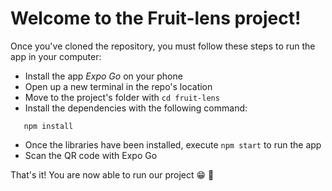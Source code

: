 # Welcome to the Fruit-lens project!

Once you've cloned the repository, you must follow these steps to run the app in your computer:
* Install the app *Expo Go* on your phone
* Open up a new terminal in the repo's location
* Move to the project's folder with `cd fruit-lens`
* Install the dependencies with the following command:
 ```
    npm install
  ```
* Once the libraries have been installed, execute `npm start` to run the app
* Scan the QR code with Expo Go

That's it! You are now able to run our project :grin: :tada: